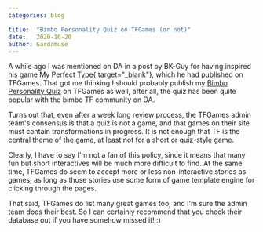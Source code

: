 ```yaml
---
categories: blog

title:  "Bimbo Personality Quiz on TFGames (or not)"
date:   2020-10-20
author: Gardamuse
---
```


A while ago I was mentioned on DA in a post by BK-Guy for having inspired his game [My Perfect Type](https://www.deviantart.com/bk-guy/art/My-Perfect-Type-V1-4-857727346){:target="_blank"}, which he had published on TFGames. That got me thinking I should probably publish my [Bimbo Personality Quiz](/bimbo-personality-quiz/) on TFGames as well, after all, the quiz has been quite popular with the bimbo TF community on DA.

Turns out that, even after a week long review process, the TFGames admin team's consensus is that a quiz is not a game, and that games on their site must contain transformations in progress. It is not enough that TF is the central theme of the game, at least not for a short or quiz-style game.

Clearly, I have to say I'm not a fan of this policy, since it means that many fun but short interactives will be much more difficult to find. At the same time, TFGames do seem to accept more or less non-interactive stories as games, as long as those stories use some form of game template engine for clicking through the pages.

That said, TFGames do list many great games too, and I'm sure the admin team does their best. So I can certainly recommend that you check their database out if you have somehow missed it! :)
